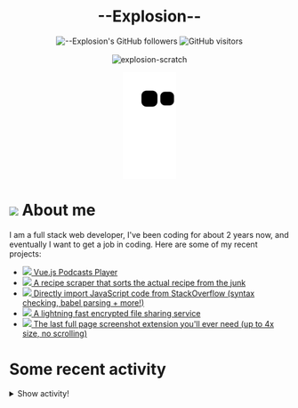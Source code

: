 # <div align="center">--Explosion--</div>

<div align=center>
  
![--Explosion's GitHub followers](https://img.shields.io/github/followers/Explosion-Scratch?color=00bbbb&style=for-the-badge&logo=github&logoColor=fff) 
![GitHub visitors](https://visitor-badge-reloaded.herokuapp.com/badge?page_id=explosion-scratch.visitor.badge.reloaded&color=00bbbb&style=for-the-badge&logo=github)

</div>

<p align=center><img align="center" src="https://github-readme-streak-stats.herokuapp.com/?user=explosion-scratch&" alt="explosion-scratch" /></p>
<p align=center><img align="center" src="https://raw.githubusercontent.com/Explosion-Scratch/Explosion-scratch/a407529eda6cf7c81265dae00a6eab19d1597632/github-contribution-grid-snake.svg" /></p>

<h1><img src="https://api.iconify.design/noto-v1:beaming-face-with-smiling-eyes.svg" width="25ch"> About me</h1>
  <p>I am a full stack web developer, I've been coding for about 2 years now, and eventually I want to get a job in coding. Here are some of my recent projects:</p>

  <ul>
     <li><a href="https://github.com/explosion-scratch/podcasts_player"><img src="https://api.iconify.design/noto-v1:musical-notes.svg"> Vue.js Podcasts Player</a></li>
     <li><a href="https://github.com/explosion-scratch/recipes/"><img src="https://api.iconify.design/noto-v1:face-savoring-food.svg"> A recipe scraper that sorts the actual recipe from the junk</a></li>
     <li><a href="https://github.com/explosion-scratch/stackoverflow_import/"><img src="https://api.iconify.design/noto-v1:man-technologist-medium-light-skin-tone.svg"> Directly import JavaScript code from StackOverflow (syntax checking, babel parsing + more!)</a></li>
     <li><a href="https://github.com/explosion-scratch/ondrop/"><img src="https://api.iconify.design/noto-v1:cloud-with-lightning.svg"> A lightning fast encrypted file sharing service</a></li>
     <li><a href="https://github.com/explosion-scratch/screenshot_extension/"><img src="https://api.iconify.design/noto-v1:computer-mouse.svg"> The last full page screenshot extension you'll ever need (up to 4x size, no scrolling)</a></li>
  </ul>
  
  # Some recent activity


<details><summary>Show activity!</summary>
<ul>
<li><p>38 minutes ago – <a href="https://github.com/Explosion-Scratch/htmlifycli/commit/86fb5873445bb74d1702554029b975d7dfe20dee"><code>86fb587</code></a>– Lol whoops (<a href="https://github.com/Explosion-Scratch/htmlifycli">Explosion-Scratch/htmlifycli</a>)</p></li>
<li><p>54 minutes ago – <a href="https://github.com/Explosion-Scratch/htmlifycli/commit/fdd3f0f3dd26f95cddd514fba0370367400fc240"><code>fdd3f0f</code></a>– v1.2.6 - Chunking (<a href="https://github.com/Explosion-Scratch/htmlifycli">Explosion-Scratch/htmlifycli</a>)</p></li>
<li><p>2 hours, 15 minutes ago – Commented in <a href="https://github.com/Explosion-Scratch/Explosion-scratch/issues/7#issuecomment-1112219553">Explosion-Scratch/Explosion-scratch</a><blockquote>Reply in the next 30 seconds or i close</blockquote></p></li>
<li><p>2 hours, 15 minutes ago – Commented in <a href="https://github.com/Explosion-Scratch/Explosion-scratch/issues/8#issuecomment-1112219208">Explosion-Scratch/Explosion-scratch</a><blockquote>Here s the action https github com Explosion Scratch Explosion scratch blob 1c1d73d5372f0202c00add3235fbab8bf503a471 github workflows snake yml </blockquote></p></li>
<li><p>2 hours, 17 minutes ago – <a href="https://github.com/Explosion-Scratch/Explosion-scratch/commit/0643b5e55bfe8592b35b4ca5b7d4146e1c669b6f"><code>0643b5e</code></a>– Oops (<a href="https://github.com/Explosion-Scratch/Explosion-scratch">Explosion-Scratch/Explosion-scratch</a>)</p></li>
<li><p>2 hours, 18 minutes ago – <a href="https://github.com/Explosion-Scratch/Explosion-scratch/commit/cc1fc5dea31684c4d7bcb3e9afb105a5d083ad6b"><code>cc1fc5d</code></a>– Update start.md (<a href="https://github.com/Explosion-Scratch/Explosion-scratch">Explosion-Scratch/Explosion-scratch</a>)</p></li>
<li><p>2 hours, 18 minutes ago – <a href="https://github.com/Explosion-Scratch/Explosion-scratch/commit/1965d087f83f131d2184120c9b15d5a6cbe67a1e"><code>1965d08</code></a>– Update snake.yml (<a href="https://github.com/Explosion-Scratch/Explosion-scratch">Explosion-Scratch/Explosion-scratch</a>)</p></li>
<li><p>2 hours, 19 minutes ago – <a href="https://github.com/Explosion-Scratch/Explosion-scratch/commit/f31c30e71f36236159ea058ce32225a62a558a5c"><code>f31c30e</code></a>– Update update.yml (<a href="https://github.com/Explosion-Scratch/Explosion-scratch">Explosion-Scratch/Explosion-scratch</a>)</p></li>
<li><p>2 hours, 20 minutes ago – <a href="https://github.com/Explosion-Scratch/Explosion-scratch/commit/c4a864b5951019d57d4382d5d79f152f7e908852"><code>c4a864b</code></a>– lol stupid node-fetch (<a href="https://github.com/Explosion-Scratch/Explosion-scratch">Explosion-Scratch/Explosion-scratch</a>)</p></li>
<li><p>2 hours, 22 minutes ago – <a href="https://github.com/Explosion-Scratch/Explosion-scratch/commit/b274c3ef3a80fdceef0eaeac9ac4a7c5b5173f9e"><code>b274c3e</code></a>– Create update.yml (<a href="https://github.com/Explosion-Scratch/Explosion-scratch">Explosion-Scratch/Explosion-scratch</a>)</p></li>
<li><p>2 hours, 23 minutes ago – Commented in <a href="https://github.com/Explosion-Scratch/Explosion-scratch/issues/7#issuecomment-1112210233">Explosion-Scratch/Explosion-scratch</a><blockquote>Hi</blockquote></p></li>
<li><p>2 hours, 23 minutes ago – Commented in <a href="https://github.com/Explosion-Scratch/Explosion-scratch/issues/8#issuecomment-1112210142">Explosion-Scratch/Explosion-scratch</a><blockquote>Check out the github action</blockquote></p></li>
<li><p>2 hours, 24 minutes ago – <a href="https://github.com/Explosion-Scratch/Explosion-scratch/commit/48f8c80abc61c04ab9c575d36d1658f5080eeac1"><code>48f8c80</code></a>– Update start.md (<a href="https://github.com/Explosion-Scratch/Explosion-scratch">Explosion-Scratch/Explosion-scratch</a>)</p></li>
<li><p>14 hours, 31 minutes ago – Commented in <a href="https://github.com/JamesCoyle/DownloadsExtension/pull/23#issuecomment-1111637431">JamesCoyle/DownloadsExtension</a><blockquote>Fixes 22 </blockquote></p></li>
<li><p>14 hours, 32 minutes ago – opened a <a href="https://github.com/JamesCoyle/DownloadsExtension/pull/23">pull request</a> in <a href="https://github.com/JamesCoyle/DownloadsExtension">JamesCoyle/DownloadsExtension</a></p></li>
<li><p>14 hours, 32 minutes ago – <a href="https://github.com/Explosion-Scratch/DownloadsExtension/commit/0ef056a402eed86e4f47c00dd430272931dde425"><code>0ef056a</code></a>– Add keyboard shortcut to open downloads (<a href="https://github.com/Explosion-Scratch/DownloadsExtension">Explosion-Scratch/DownloadsExtension</a>)</p></li>

<li><p>18 hours, 35 minutes ago – Commented in <a href="https://github.com/darobin/notion-backup/issues/13#issuecomment-1111496140">darobin/notion-backup</a><blockquote>THANK YOU It took forever to find this and 6 whole days of my notion workspace not being backed up </blockquote></p></li>
<li><p>19 hours, 25 minutes ago – <a href="https://github.com/Explosion-Scratch/userscripts/commit/5312d9ebce179f72dc905527c8300c74d96b1667"><code>5312d9e</code></a>– Update Discord_DontDelete.user.js (<a href="https://github.com/Explosion-Scratch/userscripts">Explosion-Scratch/userscripts</a>)</p></li>
<li><p>3 days, 3 hours, 15 minutes ago – <a href="https://github.com/Bijoujs/Bijou.js/commit/da0f6afb4ac1c2e9a338c3bff2d5d840a5b3ac20"><code>da0f6af</code></a>– Bump eslint from 8.13.0 to 8.14.0 (#360) (<a href="https://github.com/Bijoujs/Bijou.js">Bijoujs/Bijou.js</a>)</p></li>
<li><p>3 days, 3 hours, 15 minutes ago – Merged a <a href="https://github.com/Bijoujs/Bijou.js/pull/360">pull request</a> in <a href="https://github.com/Bijoujs/Bijou.js">Bijoujs/Bijou.js</a></p></li>
<li><p>3 days, 17 hours, 12 minutes ago – <a href="https://github.com/Explosion-Scratch/htmlifycli/commit/7b2aaae5fb05edc73f0ec4be83ba3f08f4e45c3a"><code>7b2aaae</code></a>– v1.2.5 - Catch error (<a href="https://github.com/Explosion-Scratch/htmlifycli">Explosion-Scratch/htmlifycli</a>)</p></li>
<li><p>3 days, 19 hours, 1 minute ago – <a href="https://github.com/Explosion-Scratch/userscripts/commit/5aaa8d14f6a0c8b5279c95c5e63a7f7c804547e1"><code>5aaa8d1</code></a>– Create sort_tables.user.js (<a href="https://github.com/Explosion-Scratch/userscripts">Explosion-Scratch/userscripts</a>)</p></li>
</ul>
</details>
